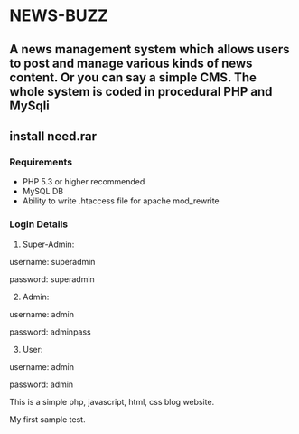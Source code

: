 # NEWS-BUZZ
## A news management system  which allows users to post and manage various kinds of news content. Or you can say a simple CMS. The whole system is coded in procedural PHP and MySqli

## install need.rar

### Requirements 

- PHP 5.3 or higher recommended 
- MySQL DB
- Ability to write .htaccess file for apache mod_rewrite

### Login Details
1. Super-Admin:

username: superadmin

password: superadmin

2. Admin:

username: admin

password: adminpass

3. User:

username: admin

password: admin

This is a simple php, javascript, html, css blog website.

My first sample test.
